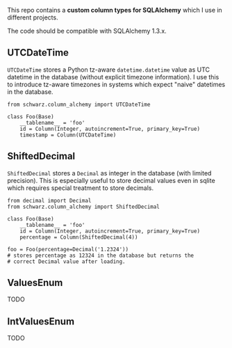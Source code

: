 
This repo contains a **custom column types for SQLAlchemy** which I use in different projects.

The code should be compatible with SQLAlchemy 1.3.x.


UTCDateTime
-----------

`UTCDateTime` stores a Python tz-aware `datetime.datetime` value as UTC datetime in the database (without explicit timezone information). I use this to introduce tz-aware timezones in systems which expect "naive" datetimes in the database.

    from schwarz.column_alchemy import UTCDateTime

    class Foo(Base)
        __tablename__ = 'foo'
        id = Column(Integer, autoincrement=True, primary_key=True)
        timestamp = Column(UTCDateTime)


ShiftedDecimal
--------------

`ShiftedDecimal` stores a `Decimal` as integer in the database (with limited precision). This is especially useful to store decimal values even in sqlite which requires special treatment to store decimals.

    from decimal import Decimal
    from schwarz.column_alchemy import ShiftedDecimal

    class Foo(Base)
        __tablename__ = 'foo'
        id = Column(Integer, autoincrement=True, primary_key=True)
        percentage = Column(ShiftedDecimal(4))
    
    foo = Foo(percentage=Decimal('1.2324'))
    # stores percentage as 12324 in the database but returns the
    # correct Decimal value after loading.


ValuesEnum
-----------
TODO

IntValuesEnum
-------------
TODO

